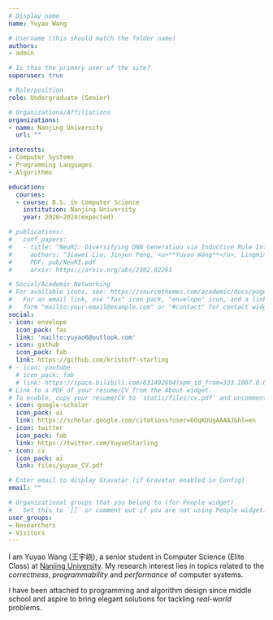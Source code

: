 ```yaml
---
# Display name
name: Yuyao Wang

# Username (this should match the folder name)
authors:
- admin

# Is this the primary user of the site?
superuser: true

# Role/position
role: Undergraduate (Senior)

# Organizations/Affiliations
organizations:
- name: Nanjing University
  url: ""

interests:
- Computer Systems
- Programming Languages
- Algorithms

education:
  courses:
  - course: B.S. in Computer Science
    institution: Nanjing University
    year: 2020~2024(expected)

# publications:
#   conf_papers:
#   - title: "NeuRI: Diversifying DNN Generation via Inductive Rule Inference"
#     authors: "Jiawei Liu, Jinjun Peng, <u>**Yuyao Wang**</u>, Lingming Zhang"
#     PDF: pub/NeuRI.pdf
#     arxiv: https://arxiv.org/abs/2302.02261

# Social/Academic Networking
# For available icons, see: https://sourcethemes.com/academic/docs/page-builder/#icons
#   For an email link, use "fas" icon pack, "envelope" icon, and a link in the
#   form "mailto:your-email@example.com" or "#contact" for contact widget.
social:
- icon: envelope
  icon_pack: fas
  link: 'mailto:yuyao6@outlook.com'
- icon: github
  icon_pack: fab
  link: https://github.com/kristoff-starling
# - icon: youtube
  # icon_pack: fab
  # link: https://space.bilibili.com/631492694?spm_id_from=333.1007.0.0
# Link to a PDF of your resume/CV from the About widget.
# To enable, copy your resume/CV to `static/files/cv.pdf` and uncomment the lines below.
- icon: google-scholar
  icon_pack: ai
  link: https://scholar.google.com/citations?user=6OqKUUgAAAAJ&hl=en
- icon: twitter
  icon_pack: fab
  link: https://twitter.com/YuyaoStarling
- icon: cv
  icon_pack: ai
  link: files/yuyao_CV.pdf

# Enter email to display Gravatar (if Gravatar enabled in Config)
email: ""

# Organizational groups that you belong to (for People widget)
#   Set this to `[]` or comment out if you are not using People widget.
user_groups:
- Researchers
- Visitors
---
```


I am Yuyao Wang (王宇峣), a senior student in Computer Science (Elite Class) at [Nanjing University](https://www.nju.edu.cn/en). My research interest lies in topics related to the *correctness*, *programmability* and *performance* of computer systems. 

I have been attached to programming and algorithm design since middle school and aspire to bring elegant solutions for tackling *real-world* problems.
